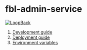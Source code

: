 # fbl-admin-service

[![LoopBack](<https://github.com/strongloop/loopback-next/raw/master/docs/site/imgs/branding/Powered-by-LoopBack-Badge-(blue)-@2x.png>)](http://loopback.io/)

1. [Development guide](./docs/DEVELOPING.md)
2. [Deployment guide](./docs/DEPLOYING.md)
3. [Environment variables](./docs/ENV_VARIABLES.md)
